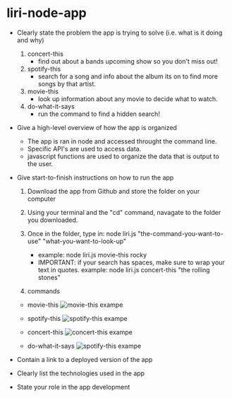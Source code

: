 # liri-node-app


* Clearly state the problem the app is trying to solve (i.e. what is it doing and why)

  1. concert-this
      * find out about a bands upcoming show so you don't miss out!
  1. spotify-this
      * search for a song and info about the album its on to find more songs by that artist.
  1. movie-this
      * look up information about any movie to decide what to watch.
  1. do-what-it-says
      * run the command to find a hidden search!

* Give a high-level overview of how the app is organized

  * The app is ran in node and accessed throught the command line. 
  * Specific API's are used to access data.
  * javascript functions are used to organize the data that is output to the user.

* Give start-to-finish instructions on how to run the app

  1. Download the app from Github and store the folder on your computer
  1. Using your terminal and the "cd" command, navagate to the folder you downloaded.
  1. Once in the folder, type in: node liri.js "the-command-you-want-to-use" "what-you-want-to-look-up"
      * example: node liri.js movie-this rocky
      * IMPORTANT: if your search has spaces, make sure to wrap your text in quotes. example: node liri.js concert-this "the rolling stones"
      
  1. commands
    * movie-this
    ![movie-this exampe](https://github.com/MaxReinmueller/liri-node-app/blob/master/img/rocky.jpg)

    * spotify-this
    ![spotify-this exampe](https://github.com/MaxReinmueller/liri-node-app/blob/master/img/rocky.jpg)

    * concert-this
    ![concert-this exampe](https://github.com/MaxReinmueller/liri-node-app/blob/master/img/rocky.jpg)

    * do-what-it-says
    ![spotify-this exampe](https://github.com/MaxReinmueller/liri-node-app/blob/master/img/rocky.jpg)
      







* Contain a link to a deployed version of the app

* Clearly list the technologies used in the app

* State your role in the app development


